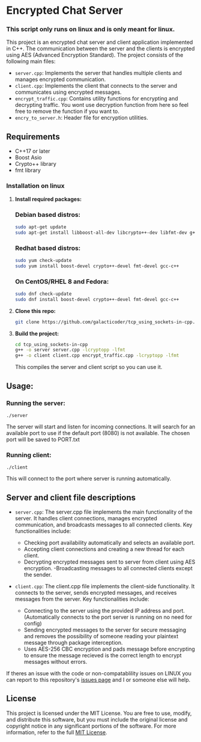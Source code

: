 # Encrypted Chat Server
### **This script only runs on linux and is only meant for linux.**


This project is an encrypted chat server and client application implemented in C++. The communication between the server and the clients is encrypted using AES (Advanced Encryption Standard). The project consists of the following main files:

- `server.cpp`: Implements the server that handles multiple clients and manages encrypted communication.
- `client.cpp`: Implements the client that connects to the server and communicates using encrypted messages.
- `encrypt_traffic.cpp`: Contains utility functions for encrypting and decrypting traffic. You wont use decryption function from here so feel free to remove the function if you want to.
- `encry_to_server.h`: Header file for encryption utilities.

## Requirements

- C++17 or later
- Boost Asio
- Crypto++ library
- fmt library

### Installation on linux

1. **Install required packages:**
   ### **Debian based distros:**
   ```bash
   sudo apt-get update
   sudo apt-get install libboost-all-dev libcrypto++-dev libfmt-dev g++
   ```
   ### **Redhat based distros:**
   ```bash
   sudo yum check-update
   sudo yum install boost-devel crypto++-devel fmt-devel gcc-c++
   ```
      ### **On CentOS/RHEL 8 and Fedora:**
      ```bash
      sudo dnf check-update
      sudo dnf install boost-devel crypto++-devel fmt-devel gcc-c++
      ```

3. **Clone this repo:**
   ```bash
   git clone https://github.com/galacticoder/tcp_using_sockets-in-cpp.git
   ```
4. **Build the project:**
   ```bash
   cd tcp_using_sockets-in-cpp
   g++ -o server server.cpp -lcryptopp -lfmt
   g++ -o client client.cpp encrypt_traffic.cpp -lcryptopp -lfmt
   ```
   This compiles the server and client script so you can use it.
   
## Usage:
### **Running the server:**
   ```
   ./server
   ```
The server will start and listen for incoming connections. It will search for an available port to use if the default port (8080) is not available. The chosen port will be saved to PORT.txt

### **Running client:**
   ```
   ./client
   ```
This will connect to the port where server is running automatically.

## Server and client file descriptions
* `server.cpp`: The server.cpp file implements the main functionality of the server. It handles client connections, manages encrypted communication, and broadcasts messages to all connected clients. Key functionalities include:
    - Checking port availability automatically and selects an available port.
    - Accepting client connections and creating a new thread for each client.
    - Decrypting encrypted messages sent to server from client using AES encryption.
    -Broadcasting messages to all connected clients except the sender.

* `client.cpp`: The client.cpp file implements the client-side functionality. It connects to the server, sends encrypted messages, and receives messages from the server. Key functionalities include:
    - Connecting to the server using the provided IP address and port.(Automatically connects to the port server is running on no need for config)
    - Sending encrypted messages to the server for secure messaging and removes the possibility of someone reading your plaintext message through package interception.
    - Uses AES-256 CBC encryption and pads message before encrypting to ensure the message recieved is the correct length to encrypt messages without errors.
 
If theres an issue with the code or non-compatablility issues on LINUX you can report to this repository's [issues page](https://github.com/galacticoder/tcp_using_sockets-in-cpp/issues) and I or someone else will help.

## **License**

This project is licensed under the MIT License. You are free to use, modify, and distribute this software, but you must include the original license and copyright notice in any significant portions of the software. For more information, refer to the full [MIT License](https://opensource.org/licenses/MIT).
